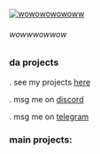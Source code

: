 
[![wowowowowoww](https://imgur.com/SjujE23.png)](https://www.twitch.tv/uyv)
<h6 aligh="right">
wowwwowwow
</h6>

### da projects

\. see my projects [here](https://github.com/uyv0?tab=repositories)

\. msg me on [discord](https://discord.id/466759657717760000)

\. msg me on [telegram](https://t.me/uyvmeowxd)

### main projects:
